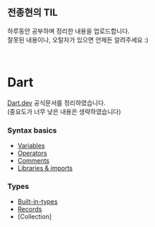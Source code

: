 ## 전종현의 TIL
하루동안 공부하며 정리한 내용을 업로드합니다.  
잘못된 내용이나, 오탈자가 있으면 언제든 알려주세요 :)

<br>

# Dart
[Dart.dev](https://dart.dev/guides) 공식문서를 정리하였습니다.  
(중요도가 너무 낮은 내용은 생략하였습니다)

### Syntax basics
- [Variables](/Dart/Syntax%20basics/Variables.md)
- [Operators](/Dart/Syntax%20basics/Operators.md)
- [Comments](/Dart/Syntax%20basics/Comments.md)
- [Libraries & imports](/Dart/Syntax%20basics/Libraries&imports.md)
### Types
- [Built-in-types](/Dart/Types/Built-in%20types.md)
- [Records](/Dart/Types/Records.md)
- [Collection]